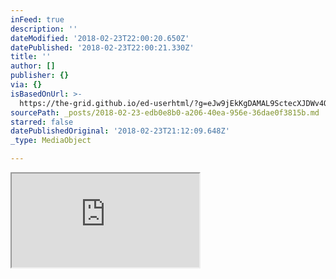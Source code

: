 ```yaml
---
inFeed: true
description: ''
dateModified: '2018-02-23T22:00:20.650Z'
datePublished: '2018-02-23T22:00:21.330Z'
title: ''
author: []
publisher: {}
via: {}
isBasedOnUrl: >-
  https://the-grid.github.io/ed-userhtml/?g=eJw9jEkKgDAMAL9SctecXJDWv4Qo2kIXmij6ew-KxxmGscLVFzV6l9WBrpdioJNeC2YhpeZImivvDVMs5LfkoBvGHoxUdrCrFpkQv6jlHDHIj9GnNgjMFt_l_AAbICht
sourcePath: _posts/2018-02-23-edb0e8b0-a206-40ea-956e-36dae0f3815b.md
starred: false
datePublishedOriginal: '2018-02-23T21:12:09.648Z'
_type: MediaObject

---
```

<iframe src="https://the-grid.github.io/ed-userhtml/?g=eJzNlEtu2zAQhtf1KVht3AKmFSdtYsgPIJu0BdIs4vYAI2osj8MXyJEb90S5Ry5WyrJbI4jRbbgi_3mSH8lpVIE8C956nGWMj5yvYQOdmokKGGRj2QW1kgqMB6rtLPt8Nb7MRAxqlq2YfSzyfO80VM7k6_h3acgO1zGbT_Mu5bw3Xbpg5r1304o2QmmIcZaBxsDSYIxQ44uqqNGg5b1TmykFtvFkfXPceHbIhgZIp249N-Fktp1TJnriMLwGhSunKwyz7LoKqRkUe6_IW52qlC4kqwxQURMLceEfJ51UWGdxsnSWZaTfWIwuk2m3XIIhvS1E_3taRQwBuD8QfQnea5RxGxlNKwwXN3eLH2kX8h7rRkNoxQVYcRPAKorKtcK9Kx3vZgusHYqf39r5V9QbZFIg7rDBVrltFFUgvqTYaidEsFGm8rTsTwyEmqxMmdiZQowCGvGejHeBwfLEQ1WRrSU7f9r4v2CNSy7E-QlroHr1ijnLW6xlk1LbA0sFWqdWJCgmZ0_BjE1piP9xAvVQB9fYSiqnXShCXX4YXX0aiPOL8UCcfezY_MJdH_0yQe8f0xu_YXqqCTHtSHhHljEcn98r1_PNsq4opgeXjpasJouy1E49HDt04ERL7iwh66iR1i-k4_eXza-Ven6KIn1gCZ5PJen5KeA07-5U-nvy3efzB6xCt3Y" height="150" style=""></iframe>